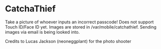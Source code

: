 # CatchaThief

Take a picture of whoever inputs an incorrect passcode!
Does not support Touch ID/Face ID yet.
Images are stored in /var/mobile/catchathief.
Sending images via email is being looked into.

Credits to Lucas Jackson (neoneggplant) for the photo shooter
